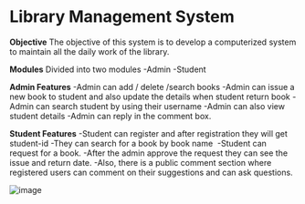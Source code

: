 # Library Management System

**Objective**
The objective of this system is to develop a computerized system to maintain all the daily work of the library.

**Modules**
Divided into two modules
-Admin
-Student

**Admin Features**
-Admin can add / delete /search books
-Admin can issue a new book to student and also update the details when student return book
-Admin can search student by using their username
-Admin can also view student details
-Admin can reply in the comment box.

**Student Features**
-Student can register and after registration they will get student-id
-They can search for a book by book name 
-Student can request for a book.
-After the admin approve the request they can see the issue and return date.
-Also, there is a public comment section where registered users can comment on their suggestions and can ask questions.

![image](https://github.com/rashidasohail/Library-Management-System/assets/69976325/ddef7c51-92df-41e9-a500-324eb3e1f991)






 
